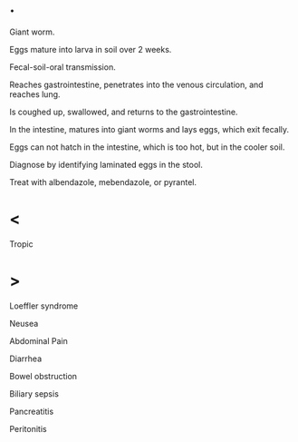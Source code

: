 # .

Giant worm.

Eggs mature into larva in soil over 2 weeks.

Fecal-soil-oral transmission.

Reaches gastrointestine, penetrates into the venous circulation, and reaches lung.

Is coughed up, swallowed, and returns to the gastrointestine.

In the intestine, matures into giant worms and lays eggs, which exit fecally.

Eggs can not hatch in the intestine, which is too hot, but in the cooler soil.

Diagnose by identifying laminated eggs in the stool.

Treat with albendazole, mebendazole, or pyrantel.

# <

Tropic

# >

Loeffler syndrome

Neusea

Abdominal Pain

Diarrhea

Bowel obstruction

Biliary sepsis

Pancreatitis

Peritonitis
